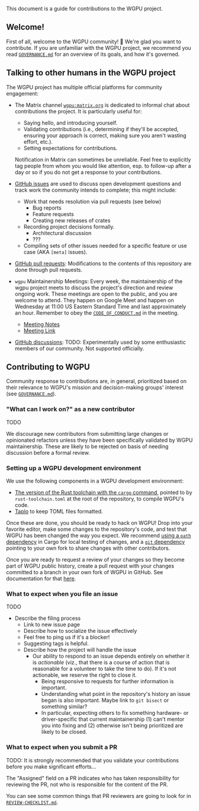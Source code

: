 This document is a guide for contributions to the WGPU project.

## Welcome!

First of all, welcome to the WGPU community! 👋 We're glad you want to
contribute. If you are unfamiliar with the WGPU project, we recommend you read
[`GOVERNANCE.md`] for an overview of its goals, and how it's governed.

[`GOVERNANCE.md`]: ./GOVERNANCE.md

## Talking to other humans in the WGPU project

The WGPU project has multiple official platforms for community engagement:

- The Matrix channel [`wgpu:matrix.org`](https://matrix.to/#/#wgpu:matrix.org)
  is dedicated to informal chat about contributions the project. It is
  particularly useful for:

  - Saying hello, and introducing yourself.
  - Validating contributions (i.e., determining if they'll be accepted,
    ensuring your approach is correct, making sure you aren't wasting effort,
    etc.).
  - Setting expectations for contributions.

  Notification in Matrix can sometimes be unreliable. Feel free to explicitly
  tag people from whom you would like attention, esp. to follow-up after a day
  or so if you do not get a response to your contributions.

- [GitHub issues] are used to discuss open development questions and track work
  the community intends to complete; this might include:

  - Work that needs resolution via pull requests (see below)
    - Bug reports
    - Feature requests
    - Creating new releases of crates
  - Recording project decisions formally.
    - Architectural discussion
    - ???
  - Compiling sets of other issues needed for a specific feature or use case
    (AKA `[meta]` issues).

- [GitHub pull requests]: Modifications to the contents of this repository are
  done through pull requests.
- `wgpu` Maintainership Meetings: Every week, the maintainership of the wgpu
  project meets to discuss the project's direction and review ongoing work.
  These meetings are open to the public, and you are welcome to attend. They
  happen on Google Meet and happen on Wednesday at 11:00 US Eastern Standard
  Time and last approximately an hour. Remember to obey the
  [`CODE_OF_CONDUCT.md`] in the meeting.

  - [Meeting Notes]
  - [Meeting Link]
- [GitHub discussions]: TODO: Experimentally used by some enthusiastic members
  of our community. Not supported officially.
  

[GitHub discussions]: https://github.com/gfx-rs/wgpu/discussions
[GitHub issues]: https://github.com/gfx-rs/wgpu/issues
[GitHub pull requests]: https://github.com/gfx-rs/wgpu/pulls
[Meeting Notes]: https://docs.google.com/document/d/1Z3qjy3m7eAYaTsh2n-iKxLV4Hjc6wZxgukzdQOgVH1c/edit?usp=sharing
[Meeting Link]: https://meet.google.com/ubo-ztcw-gwf
[`CODE_OF_CONDUCT.md`]: ./CODE_OF_CONDUCT.md

## Contributing to WGPU

Community response to contributions are, in general, prioritized based on their
relevance to WGPU's mission and decision-making groups' interest (see
[`GOVERNANCE.md`]).

### "What can I work on?" as a new contributor

TODO

We discourage new contributors from submitting large changes or opinionated
refactors unless they have been specifically validated by WGPU maintainership.
These are likely to be rejected on basis of needing discussion before a formal
review.

### Setting up a WGPU development environment

We use the following components in a WGPU development environment:

- [The version of the Rust toolchain with the `cargo` command][install-rust],
  pointed to by `rust-toolchain.toml` at the root of the repository, to compile
  WGPU's code.
- [Taplo](https://taplo.tamasfe.dev/) to keep TOML files formatted.

Once these are done, you should be ready to hack on WGPU! Drop into your
favorite editor, make some changes to the repository's code, and test that WGPU
has been changed the way you expect. We recommend
[using a `path` dependency][path-deps] in Cargo for local testing of changes,
and a [`git` dependency][git-deps] pointing to your own fork to share changes
with other contributors.

Once you are ready to request a review of your changes so they become part of
WGPU public history, create a pull request with your changes committed to a
branch in your own fork of WGPU in GitHub. See documentation for that
[here](https://docs.github.com/en/pull-requests/collaborating-with-pull-requests/proposing-changes-to-your-work-with-pull-requests/creating-a-pull-request-from-a-fork).

[install-rust]: https://www.rust-lang.org/tools/install
[path-deps]: https://doc.rust-lang.org/cargo/reference/specifying-dependencies.html#specifying-path-dependencies
[git-deps]: https://doc.rust-lang.org/cargo/reference/specifying-dependencies.html#specifying-dependencies-from-git-repositories

### What to expect when you file an issue

TODO

- Describe the filing process
  - Link to new issue page
  - Describe how to socialize the issue effectively
  - Feel free to ping us if it's a blocker!
  - Suggesting tags is helpful.
  - Describe how the project will handle the issue
    - Our ability to respond to an issue depends entirely on whether it is
      _actionable_ (viz., that there is a course of action that is reasonable
      for a volunteer to take the time to do). If it's not actionable, we
      reserve the right to close it.
      - Being responsive to requests for further information is important.
      - Understanding what point in the repository's history an issue began is
        also important. Maybe link to `git bisect` or something similar?
      - In particular, expecting others to fix something hardware- or
        driver-specific that current maintainership (1) can't mentor you
        into fixing and (2) otherwise isn't being prioritized are likely to
        be closed.

### What to expect when you submit a PR

TODO: It is strongly recommended that you validate your contributions before
you make significant efforts…

The "Assigned" field on a PR indicates who has taken responsibility
for reviewing the PR, not who is responsible for the content of the
PR.

You can see some common things that PR reviewers are going to look for in
[`REVIEW-CHECKLIST.md`].

[`REVIEW-CHECKLIST.md`]: ./REVIEW-CHECKLIST.md
